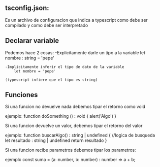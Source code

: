 ## tsconfig.json:
Es un archivo de configuracion que indica a typescript como debe ser compilado y como debe ser interpretado

## Declarar variable
Podemos hace 2 cosas:
    -Explicitamente darle un tipo a la variable
        let nombre : string = 'pepe'

    -Implicitamente inferir el tipo de dato de la variable
        let nombre = 'pepe'

    (typescript infiere que el tipo es string)


## Funciones
Si una funcion no devuelve nada debemos tipar el retorno como void

ejemplo:
function doSomething () : void {
    alert('Algo')
}

Si una funcion devuelve un valor, debemos tipar el retorno del valor


ejemplo:
function buscarAlgo() : string | undefined {
    //logica de busqueda
    let resultado : string | undefined 
    return resultado
}


Si una funcion recibe parametros debemos tipar los parametros:

ejemplo
const suma = (a: number, b: number) : number => a + b;